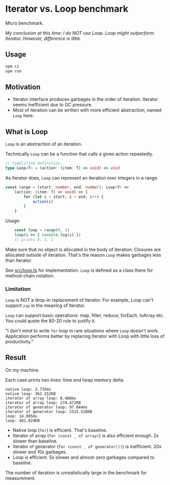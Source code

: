 # Iterator vs. Loop benchmark

Micro benchmark.

*My conclusion at this time: I do NOT use Loop. Loop might outperform Iterator. However, difference is little.*

## Usage

```sh
npm ci
npm run
```

## Motivation

- Iterator interface produces garbages in the order of iteration. Iterator seems inefficient due to GC pressure.
- Most of iteration can be written with more efficient abstraction, named `Loop` here.

## What is Loop

`Loop` is an abstraction of an iteration.

Technically `Loop` can be a function that calls a given action repeatedly.

```ts
// Simplified definition.
type Loop<T> = (action: (item: T) => void) => void
```

As Iterator does, `Loop` can represent an iteration over integers in a range.

```ts
const range = (start: number, end: number): Loop<T> =>
    (action: (item: T) => void) => {
        for (let i = start; i < end; i++) {
            action(i)
        }
    }
```

Usage:

```ts
    const loop = range(0, 3)
    loop(i => { console.log(i) })
    // prints 0, 1, 2
```

Make sure that no object is allocated in the body of iteration. Closures are allocated outside of iteration. That's the reason `Loop` makes garbages less than Iterator.

See [src/loop.ts](src/loop.ts) for implementation. `Loop` is defined as a class there for method-chain notation.

### Limitation

`Loop` is NOT a drop-in replacement of Iterator. For example, Loop can't support `zip` in the meaning of Iterator.

`Loop` can support basic operations: map, filter, reduce, forEach, toArray etc. You could quote the 80-20 rule to justify it.

"I don't mind to write `for` loop in rare situations where `Loop` doesn't work. Application performs better by replacing Iterator with Loop with little loss of productivity."

## Result

On my machine.

Each case prints two lines: time and heap memory delta.

```
native loop: 3.735ms
native loop: 362.152KB
iterator of array loop: 8.406ms
iterator of array loop: 274.472KB
iterator of generator loop: 97.844ms
iterator of generator loop: 2315.528KB
loop: 14.895ms
loop: 482.024KB
```

- Native loop (`for`) is efficient. That's baseline.
- Iterator of array (`for (const _ of array)`) is also efficient enough. 2x slower than baseline.
- Iterator of generator (`for (const _ of generator())`) is inefficient. 20x slower and 10x garbages.
- Loop is efficient. 5x slower and almost-zero garbages compared to baseline.

The number of iteration is unrealistically large in the benchmark for measurement.
